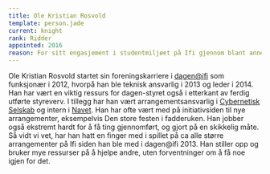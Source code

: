 ```yaml
---
title: Ole Kristian Rosvold
template: person.jade
current: knight
rank: Ridder
appointed: 2016
reason: For sitt engasjement i studentmiljøet på Ifi gjennom blant annet dagen@ifi og CYB tildeles Ole Kristian Rosvold tittelen Ridder av Hennes Majestet Keiserpingvinen den Fornemmes orden.
---
```


Ole Kristian Rosvold startet sin foreningskarriere i [dagen@ifi](http://www.dagenatifi.no/) som funksjonær i 2012, hvorpå han ble teknisk ansvarlig i 2013 og leder i 2014. Han har vært en viktig ressurs for dagen-styret også i etterkant av ferdig utførte styreverv. I tillegg har han vært arrangementsansvarlig i [Cybernetisk Selskab](http://cyb.no/) og intern i [Navet](https://ifinavet.no/). Han har ofte vært med på initiativsiden til nye arrangementer, eksempelvis Den store festen i fadderuken. Han jobber også ekstremt hardt for å få ting gjennomført, og gjort på en skikkelig måte. Så vidt vi vet, har han hatt en finger med i spillet på ca alle større arrangementer på Ifi siden han ble med i dagen@ifi 2013. Han stiller opp og bruker mye ressurser på å hjelpe andre, uten forventninger om å få noe igjen for det.
